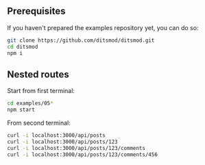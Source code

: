 ## Prerequisites

If you haven't prepared the examples repository yet, you can do so:

```bash
git clone https://github.com/ditsmod/ditsmod.git
cd ditsmod
npm i
```

## Nested routes

Start from first terminal:

```bash
cd examples/05*
npm start
```

From second terminal:

```bash
curl -i localhost:3000/api/posts
curl -i localhost:3000/api/posts/123
curl -i localhost:3000/api/posts/123/comments
curl -i localhost:3000/api/posts/123/comments/456
```
